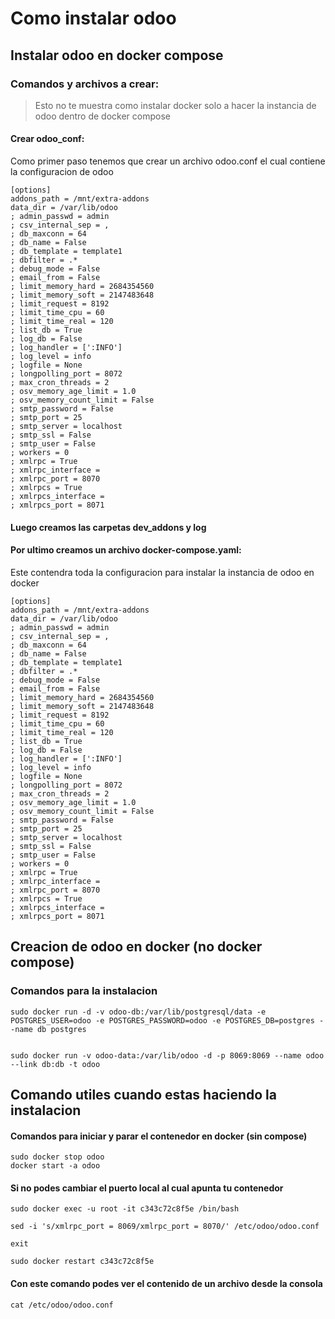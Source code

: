 # Como instalar odoo


## Instalar odoo en docker compose

### Comandos y archivos a crear:
> Esto no te muestra como instalar docker solo a hacer la instancia de odoo dentro de docker compose

#### Crear odoo_conf:

Como primer paso tenemos que crear un archivo odoo.conf el cual contiene la configuracion de odoo

```
[options]
addons_path = /mnt/extra-addons
data_dir = /var/lib/odoo
; admin_passwd = admin
; csv_internal_sep = ,
; db_maxconn = 64
; db_name = False
; db_template = template1
; dbfilter = .*
; debug_mode = False
; email_from = False
; limit_memory_hard = 2684354560
; limit_memory_soft = 2147483648
; limit_request = 8192
; limit_time_cpu = 60
; limit_time_real = 120
; list_db = True
; log_db = False
; log_handler = [':INFO']
; log_level = info
; logfile = None
; longpolling_port = 8072
; max_cron_threads = 2
; osv_memory_age_limit = 1.0
; osv_memory_count_limit = False
; smtp_password = False
; smtp_port = 25
; smtp_server = localhost
; smtp_ssl = False
; smtp_user = False
; workers = 0
; xmlrpc = True
; xmlrpc_interface = 
; xmlrpc_port = 8070
; xmlrpcs = True
; xmlrpcs_interface = 
; xmlrpcs_port = 8071
```

#### Luego creamos las carpetas dev_addons y log
#### Por ultimo creamos un archivo docker-compose.yaml:

Este contendra toda la configuracion para instalar la instancia de odoo en docker
```
[options]
addons_path = /mnt/extra-addons
data_dir = /var/lib/odoo
; admin_passwd = admin
; csv_internal_sep = ,
; db_maxconn = 64
; db_name = False
; db_template = template1
; dbfilter = .*
; debug_mode = False
; email_from = False
; limit_memory_hard = 2684354560
; limit_memory_soft = 2147483648
; limit_request = 8192
; limit_time_cpu = 60
; limit_time_real = 120
; list_db = True
; log_db = False
; log_handler = [':INFO']
; log_level = info
; logfile = None
; longpolling_port = 8072
; max_cron_threads = 2
; osv_memory_age_limit = 1.0
; osv_memory_count_limit = False
; smtp_password = False
; smtp_port = 25
; smtp_server = localhost
; smtp_ssl = False
; smtp_user = False
; workers = 0
; xmlrpc = True
; xmlrpc_interface = 
; xmlrpc_port = 8070
; xmlrpcs = True
; xmlrpcs_interface = 
; xmlrpcs_port = 8071
```

## Creacion de odoo en docker (no docker compose)

### Comandos para la instalacion

```
sudo docker run -d -v odoo-db:/var/lib/postgresql/data -e POSTGRES_USER=odoo -e POSTGRES_PASSWORD=odoo -e POSTGRES_DB=postgres --name db postgres


sudo docker run -v odoo-data:/var/lib/odoo -d -p 8069:8069 --name odoo --link db:db -t odoo
```


## Comando utiles cuando estas haciendo la instalacion

#### Comandos para iniciar y parar el contenedor en docker (sin compose)

```
sudo docker stop odoo
docker start -a odoo
```

#### Si no podes cambiar el puerto local al cual apunta tu contenedor
```
sudo docker exec -u root -it c343c72c8f5e /bin/bash

sed -i 's/xmlrpc_port = 8069/xmlrpc_port = 8070/' /etc/odoo/odoo.conf

exit

sudo docker restart c343c72c8f5e
```

#### Con este comando podes ver el contenido de un archivo desde la consola
```
cat /etc/odoo/odoo.conf
```

